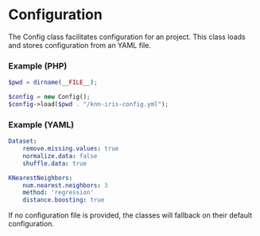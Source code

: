 # Configuration

The Config class facilitates configuration for an project. This class loads and stores configuration from an YAML file.

### Example (PHP)
```php
$pwd = dirname(__FILE__);

$config = new Config();
$config->load($pwd . "/knn-iris-config.yml");
```

### Example (YAML)
```yml
Dataset:
    remove.missing.values: true
    normalize.data: false
    shuffle.data: true

KNearestNeighbors:
    num.nearest.neighbors: 3
    method: 'regression'
    distance.boosting: true
```
If no configuration file is provided, the classes will fallback on their default configuration.

